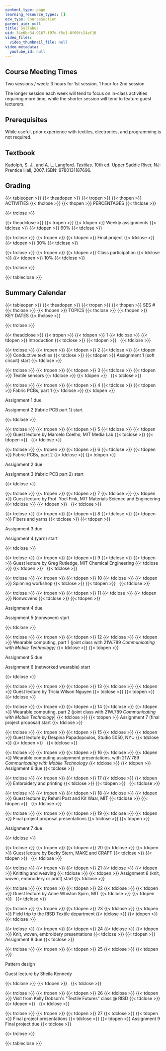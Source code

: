 ```yaml
---
content_type: page
learning_resource_types: []
ocw_type: CourseSection
parent_uid: null
title: Syllabus
uid: 34e6bc34-9167-f97d-f5e1-8f09fc24ef16
video_files:
  video_thumbnail_file: null
video_metadata:
  youtube_id: null
---
```


Course Meeting Times
--------------------

Two sessions / week: 3 hours for 1st session, 1 hour for 2nd session

The longer session each week will tend to focus on in-class activities requiring more time, while the shorter session will tend to feature guest lecturers.

Prerequisites
-------------

While useful, prior experience with textiles, electronics, and programming is not required.

Textbook
--------

Kadolph, S. J., and A. L. Langford. _Textiles_. 10th ed. Upper Saddle River, NJ: Prentice Hall, 2007. ISBN: 9780131187696.

Grading
-------

{{< tableopen >}}
{{< theadopen >}}
{{< tropen >}}
{{< thopen >}}
ACTIVITIES
{{< thclose >}}
{{< thopen >}}
PERCENTAGES
{{< thclose >}}

{{< trclose >}}

{{< theadclose >}}
{{< tropen >}}
{{< tdopen >}}
Weekly assignments
{{< tdclose >}}
{{< tdopen >}}
60%
{{< tdclose >}}

{{< trclose >}}
{{< tropen >}}
{{< tdopen >}}
Final project
{{< tdclose >}}
{{< tdopen >}}
30%
{{< tdclose >}}

{{< trclose >}}
{{< tropen >}}
{{< tdopen >}}
Class participation
{{< tdclose >}}
{{< tdopen >}}
10%
{{< tdclose >}}

{{< trclose >}}

{{< tableclose >}}

Summary Calendar
----------------

{{< tableopen >}}
{{< theadopen >}}
{{< tropen >}}
{{< thopen >}}
SES #
{{< thclose >}}
{{< thopen >}}
TOPICS
{{< thclose >}}
{{< thopen >}}
KEY DATES
{{< thclose >}}

{{< trclose >}}

{{< theadclose >}}
{{< tropen >}}
{{< tdopen >}}
1
{{< tdclose >}}
{{< tdopen >}}
Introduction
{{< tdclose >}}
{{< tdopen >}}
 
{{< tdclose >}}

{{< trclose >}}
{{< tropen >}}
{{< tdopen >}}
2
{{< tdclose >}}
{{< tdopen >}}
Conductive textiles
{{< tdclose >}}
{{< tdopen >}}
Assignment 1 (soft circuit) start
{{< tdclose >}}

{{< trclose >}}
{{< tropen >}}
{{< tdopen >}}
3
{{< tdclose >}}
{{< tdopen >}}
Textile sensors
{{< tdclose >}}
{{< tdopen >}}
 
{{< tdclose >}}

{{< trclose >}}
{{< tropen >}}
{{< tdopen >}}
4
{{< tdclose >}}
{{< tdopen >}}
Fabric PCBs, part 1
{{< tdclose >}}
{{< tdopen >}}


Assignment 1 due

Assignment 2 (fabric PCB part 1) start


{{< tdclose >}}

{{< trclose >}}
{{< tropen >}}
{{< tdopen >}}
5
{{< tdclose >}}
{{< tdopen >}}
Guest lecture by Marcelo Coelho, MIT Media Lab
{{< tdclose >}}
{{< tdopen >}}
 
{{< tdclose >}}

{{< trclose >}}
{{< tropen >}}
{{< tdopen >}}
6
{{< tdclose >}}
{{< tdopen >}}
Fabric PCBs, part 2
{{< tdclose >}}
{{< tdopen >}}


Assignment 2 due

Assignment 3 (fabric PCB part 2) start


{{< tdclose >}}

{{< trclose >}}
{{< tropen >}}
{{< tdopen >}}
7
{{< tdclose >}}
{{< tdopen >}}
Guest lecture by Prof. Yoel Fink, MIT Materials Science and Engineering
{{< tdclose >}}
{{< tdopen >}}
 
{{< tdclose >}}

{{< trclose >}}
{{< tropen >}}
{{< tdopen >}}
8
{{< tdclose >}}
{{< tdopen >}}
Fibers and yarns
{{< tdclose >}}
{{< tdopen >}}


Assignment 3 due

Assignment 4 (yarn) start


{{< tdclose >}}

{{< trclose >}}
{{< tropen >}}
{{< tdopen >}}
9
{{< tdclose >}}
{{< tdopen >}}
Guest lecture by Greg Rutledge, MIT Chemical Engineering
{{< tdclose >}}
{{< tdopen >}}
 
{{< tdclose >}}

{{< trclose >}}
{{< tropen >}}
{{< tdopen >}}
10
{{< tdclose >}}
{{< tdopen >}}
Spinning workshop
{{< tdclose >}}
{{< tdopen >}}
 
{{< tdclose >}}

{{< trclose >}}
{{< tropen >}}
{{< tdopen >}}
11
{{< tdclose >}}
{{< tdopen >}}
Nonwovens
{{< tdclose >}}
{{< tdopen >}}


Assignment 4 due

Assignment 5 (nonwoven) start


{{< tdclose >}}

{{< trclose >}}
{{< tropen >}}
{{< tdopen >}}
12
{{< tdclose >}}
{{< tdopen >}}
Wearable computing, part 1 (joint class with 21W.789 _Communicating with Mobile Technology)_
{{< tdclose >}}
{{< tdopen >}}


Assignment 5 due

Assignment 6 (networked wearable) start


{{< tdclose >}}

{{< trclose >}}
{{< tropen >}}
{{< tdopen >}}
13
{{< tdclose >}}
{{< tdopen >}}
Guest lecture by Tricia Wilson Nguyen
{{< tdclose >}}
{{< tdopen >}}
 
{{< tdclose >}}

{{< trclose >}}
{{< tropen >}}
{{< tdopen >}}
14
{{< tdclose >}}
{{< tdopen >}}
Wearable computing, part 2 (joint class with 21W.789 _Communicating with Mobile Technology_)
{{< tdclose >}}
{{< tdopen >}}
Assignment 7 (final project proposal) start
{{< tdclose >}}

{{< trclose >}}
{{< tropen >}}
{{< tdopen >}}
15
{{< tdclose >}}
{{< tdopen >}}
Guest lecture by Despina Papadopoulos, Studio 5050, NYU
{{< tdclose >}}
{{< tdopen >}}
 
{{< tdclose >}}

{{< trclose >}}
{{< tropen >}}
{{< tdopen >}}
16
{{< tdclose >}}
{{< tdopen >}}
Wearable computing assignment presentations, with 21W.789 _Communicating with Mobile Technology_
{{< tdclose >}}
{{< tdopen >}}
Assignment 6 due
{{< tdclose >}}

{{< trclose >}}
{{< tropen >}}
{{< tdopen >}}
17
{{< tdclose >}}
{{< tdopen >}}
Embroidery and printing
{{< tdclose >}}
{{< tdopen >}}
 
{{< tdclose >}}

{{< trclose >}}
{{< tropen >}}
{{< tdopen >}}
18
{{< tdclose >}}
{{< tdopen >}}
Guest lecture by Rehmi Post and Kit Waal, MIT
{{< tdclose >}}
{{< tdopen >}}
 
{{< tdclose >}}

{{< trclose >}}
{{< tropen >}}
{{< tdopen >}}
19
{{< tdclose >}}
{{< tdopen >}}
Final project proposal presentations
{{< tdclose >}}
{{< tdopen >}}


Assignment 7 due


{{< tdclose >}}

{{< trclose >}}
{{< tropen >}}
{{< tdopen >}}
20
{{< tdclose >}}
{{< tdopen >}}
Guest lecture by Becky Stern, MAKE and CRAFT
{{< tdclose >}}
{{< tdopen >}}
 
{{< tdclose >}}

{{< trclose >}}
{{< tropen >}}
{{< tdopen >}}
21
{{< tdclose >}}
{{< tdopen >}}
Knitting and weaving
{{< tdclose >}}
{{< tdopen >}}
Assignment 8 (knit, woven, embroidery or print) start
{{< tdclose >}}

{{< trclose >}}
{{< tropen >}}
{{< tdopen >}}
22
{{< tdclose >}}
{{< tdopen >}}
Guest lecture by Anne Whiston Spirn, MIT
{{< tdclose >}}
{{< tdopen >}}
 
{{< tdclose >}}

{{< trclose >}}
{{< tropen >}}
{{< tdopen >}}
23
{{< tdclose >}}
{{< tdopen >}}
Field trip to the RISD Textile department
{{< tdclose >}}
{{< tdopen >}}
 
{{< tdclose >}}

{{< trclose >}}
{{< tropen >}}
{{< tdopen >}}
24
{{< tdclose >}}
{{< tdopen >}}
Knit, woven, embroidery presentations
{{< tdclose >}}
{{< tdopen >}}
Assignment 8 due
{{< tdclose >}}

{{< trclose >}}
{{< tropen >}}
{{< tdopen >}}
25
{{< tdclose >}}
{{< tdopen >}}


Pattern design

Guest lecture by Sheila Kennedy


{{< tdclose >}}
{{< tdopen >}}
 
{{< tdclose >}}

{{< trclose >}}
{{< tropen >}}
{{< tdopen >}}
26
{{< tdclose >}}
{{< tdopen >}}
Visit from Kelly Dobson's "Textile Futures" class @ RISD
{{< tdclose >}}
{{< tdopen >}}
 
{{< tdclose >}}

{{< trclose >}}
{{< tropen >}}
{{< tdopen >}}
27
{{< tdclose >}}
{{< tdopen >}}
Final project presentations
{{< tdclose >}}
{{< tdopen >}}
Assignment 9 Final project due
{{< tdclose >}}

{{< trclose >}}

{{< tableclose >}}